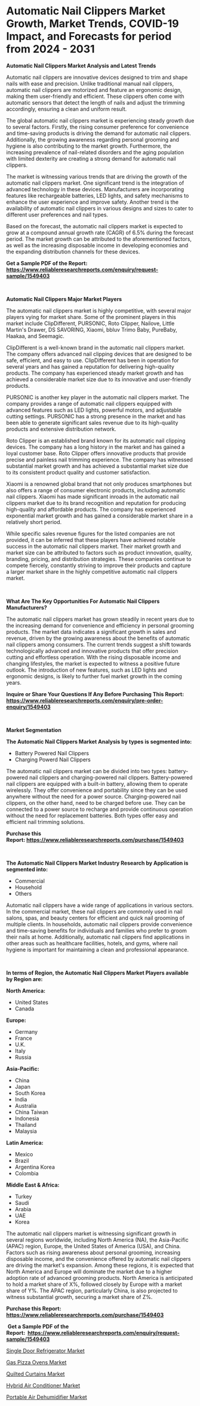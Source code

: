 <p><h1>Automatic Nail Clippers Market Growth, Market Trends, COVID-19 Impact, and Forecasts for period from 2024 - 2031</h1></p><p><strong>Automatic Nail Clippers Market Analysis and Latest Trends</strong></p>
<p><p>Automatic nail clippers are innovative devices designed to trim and shape nails with ease and precision. Unlike traditional manual nail clippers, automatic nail clippers are motorized and feature an ergonomic design, making them user-friendly and efficient. These clippers often come with automatic sensors that detect the length of nails and adjust the trimming accordingly, ensuring a clean and uniform result.</p><p>The global automatic nail clippers market is experiencing steady growth due to several factors. Firstly, the rising consumer preference for convenience and time-saving products is driving the demand for automatic nail clippers. Additionally, the growing awareness regarding personal grooming and hygiene is also contributing to the market growth. Furthermore, the increasing prevalence of nail-related disorders and the aging population with limited dexterity are creating a strong demand for automatic nail clippers.</p><p>The market is witnessing various trends that are driving the growth of the automatic nail clippers market. One significant trend is the integration of advanced technology in these devices. Manufacturers are incorporating features like rechargeable batteries, LED lights, and safety mechanisms to enhance the user experience and improve safety. Another trend is the availability of automatic nail clippers in various designs and sizes to cater to different user preferences and nail types.</p><p>Based on the forecast, the automatic nail clippers market is expected to grow at a compound annual growth rate (CAGR) of 6.5% during the forecast period. The market growth can be attributed to the aforementioned factors, as well as the increasing disposable income in developing economies and the expanding distribution channels for these devices.</p></p>
<p><strong>Get a Sample PDF of the Report:&nbsp; <a href="https://www.reliableresearchreports.com/enquiry/request-sample/1549403">https://www.reliableresearchreports.com/enquiry/request-sample/1549403</a></strong></p>
<p>&nbsp;</p>
<p><strong>Automatic Nail Clippers Major Market Players</strong></p>
<p><p>The automatic nail clippers market is highly competitive, with several major players vying for market share. Some of the prominent players in this market include ClipDifferent, PURSONIC, Roto Clipper, Nailove, Little Martin's Drawer, DS SAVORING, Xiaomi, bbluv Trimo Baby, PureBaby, Haakaa, and Seemagic.</p><p>ClipDifferent is a well-known brand in the automatic nail clippers market. The company offers advanced nail clipping devices that are designed to be safe, efficient, and easy to use. ClipDifferent has been in operation for several years and has gained a reputation for delivering high-quality products. The company has experienced steady market growth and has achieved a considerable market size due to its innovative and user-friendly products.</p><p>PURSONIC is another key player in the automatic nail clippers market. The company provides a range of automatic nail clippers equipped with advanced features such as LED lights, powerful motors, and adjustable cutting settings. PURSONIC has a strong presence in the market and has been able to generate significant sales revenue due to its high-quality products and extensive distribution network.</p><p>Roto Clipper is an established brand known for its automatic nail clipping devices. The company has a long history in the market and has gained a loyal customer base. Roto Clipper offers innovative products that provide precise and painless nail trimming experience. The company has witnessed substantial market growth and has achieved a substantial market size due to its consistent product quality and customer satisfaction.</p><p>Xiaomi is a renowned global brand that not only produces smartphones but also offers a range of consumer electronic products, including automatic nail clippers. Xiaomi has made significant inroads in the automatic nail clippers market due to its brand recognition and reputation for producing high-quality and affordable products. The company has experienced exponential market growth and has gained a considerable market share in a relatively short period.</p><p>While specific sales revenue figures for the listed companies are not provided, it can be inferred that these players have achieved notable success in the automatic nail clippers market. Their market growth and market size can be attributed to factors such as product innovation, quality, branding, pricing, and distribution strategies. These companies continue to compete fiercely, constantly striving to improve their products and capture a larger market share in the highly competitive automatic nail clippers market.</p></p>
<p>&nbsp;</p>
<p><strong>What Are The Key Opportunities For Automatic Nail Clippers Manufacturers?</strong></p>
<p><p>The automatic nail clippers market has grown steadily in recent years due to the increasing demand for convenience and efficiency in personal grooming products. The market data indicates a significant growth in sales and revenue, driven by the growing awareness about the benefits of automatic nail clippers among consumers. The current trends suggest a shift towards technologically advanced and innovative products that offer precision cutting and effortless operation. With the rising disposable income and changing lifestyles, the market is expected to witness a positive future outlook. The introduction of new features, such as LED lights and ergonomic designs, is likely to further fuel market growth in the coming years.</p></p>
<p><strong>Inquire or Share Your Questions If Any Before Purchasing This Report: <a href="https://www.reliableresearchreports.com/enquiry/pre-order-enquiry/1549403">https://www.reliableresearchreports.com/enquiry/pre-order-enquiry/1549403</a></strong></p>
<p>&nbsp;</p>
<p><strong>Market Segmentation</strong></p>
<p><strong>The Automatic Nail Clippers Market Analysis by types is segmented into:</strong></p>
<p><ul><li>Battery Powered Nail Clippers</li><li>Charging Powerd Nail Clippers</li></ul></p>
<p><p>The automatic nail clippers market can be divided into two types: battery-powered nail clippers and charging-powered nail clippers. Battery-powered nail clippers are equipped with a built-in battery, allowing them to operate wirelessly. They offer convenience and portability since they can be used anywhere without the need for a power source. Charging-powered nail clippers, on the other hand, need to be charged before use. They can be connected to a power source to recharge and provide continuous operation without the need for replacement batteries. Both types offer easy and efficient nail trimming solutions.</p></p>
<p><strong>Purchase this Report:&nbsp;<a href="https://www.reliableresearchreports.com/purchase/1549403">https://www.reliableresearchreports.com/purchase/1549403</a></strong></p>
<p>&nbsp;</p>
<p><strong>The Automatic Nail Clippers Market Industry Research by Application is segmented into:</strong></p>
<p><ul><li>Commercial</li><li>Household</li><li>Others</li></ul></p>
<p><p>Automatic nail clippers have a wide range of applications in various sectors. In the commercial market, these nail clippers are commonly used in nail salons, spas, and beauty centers for efficient and quick nail grooming of multiple clients. In households, automatic nail clippers provide convenience and time-saving benefits for individuals and families who prefer to groom their nails at home. Additionally, automatic nail clippers find applications in other areas such as healthcare facilities, hotels, and gyms, where nail hygiene is important for maintaining a clean and professional appearance.</p></p>
<p>&nbsp;</p>
<p><strong>In terms of Region, the Automatic Nail Clippers Market Players available by Region are:</strong></p>
<p>
    <p> <strong> North America: </strong>
        <ul>
            <li>United States</li>
            <li>Canada</li>
        </ul>
        </p> 
    <p> <strong> Europe: </strong>
        <ul>
            <li>Germany</li>
            <li>France</li>
            <li>U.K.</li>
            <li>Italy</li>
            <li>Russia</li>
        </ul>
        </p> 
    <p> <strong> Asia-Pacific: </strong>
        <ul>
            <li>China</li>
            <li>Japan</li>
            <li>South Korea</li>
            <li>India</li>
            <li>Australia</li>
            <li>China Taiwan</li>
            <li>Indonesia</li>
            <li>Thailand</li>
            <li>Malaysia</li>
        </ul>
        </p> 
    <p> <strong> Latin America: </strong>
        <ul>
            <li>Mexico</li>
            <li>Brazil</li>
            <li>Argentina Korea</li>
            <li>Colombia</li>
        </ul>
        </p> 
    <p> <strong> Middle East & Africa: </strong>
        <ul>
            <li>Turkey</li>
            <li>Saudi</li>
            <li>Arabia</li>
            <li>UAE</li>
            <li>Korea</li>
        </ul>
    </p>
    </p>
<p><p>The automatic nail clippers market is witnessing significant growth in several regions worldwide, including North America (NA), the Asia-Pacific (APAC) region, Europe, the United States of America (USA), and China. Factors such as rising awareness about personal grooming, increasing disposable income, and the convenience offered by automatic nail clippers are driving the market's expansion. Among these regions, it is expected that North America and Europe will dominate the market due to a higher adoption rate of advanced grooming products. North America is anticipated to hold a market share of X%, followed closely by Europe with a market share of Y%. The APAC region, particularly China, is also projected to witness substantial growth, securing a market share of Z%.</p></p>
<p><strong>Purchase this Report: <a href="https://www.reliableresearchreports.com/purchase/1549403">https://www.reliableresearchreports.com/purchase/1549403</a></strong></p>
<p>&nbsp;<strong>Get a Sample PDF of the Report:&nbsp;&nbsp;<a href="https://www.reliableresearchreports.com/enquiry/request-sample/1549403">https://www.reliableresearchreports.com/enquiry/request-sample/1549403</a></strong></p>
<p><strong></strong></p>
<p><p><a href="https://github.com/johnbach50/Market-Research-Report-List-1/blob/main/single-door-refrigerator-market.md">Single Door Refrigerator Market</a></p><p><a href="https://github.com/jsmusil/Market-Research-Report-List-1/blob/main/gas-pizza-ovens-market.md">Gas Pizza Ovens Market</a></p><p><a href="https://github.com/bobicer/Market-Research-Report-List-1/blob/main/quilted-curtains-market.md">Quilted Curtains Market</a></p><p><a href="https://github.com/jhcraigie/Market-Research-Report-List-1/blob/main/hybrid-air-conditioner-market.md">Hybrid Air Conditioner Market</a></p><p><a href="https://github.com/beatblasta/Market-Research-Report-List-1/blob/main/portable-air-dehumidifier-market.md">Portable Air Dehumidifier Market</a></p></p>